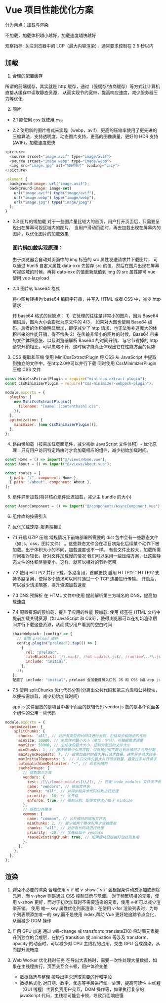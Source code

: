 # Vue 项目性能优化方案

分为两点：加载与渲染

不加载，加载体积越小越好，加载速度越快越好

观察指标: 关注浏览器中的 LCP（最大内容渲染），通常要求控制在 2.5 秒以内

## 加载

1. 合理的配置缓存

所谓的前端缓存，其实就是 http 缓存，通过（强缓存/协商缓存）等方式让计算机直接从缓存中读取静态资源，
从而实现节约宽带，提高响应速度，减少服务器压力等优化

2. 图片

- 2.1 能使用 css 就使用 css

- 2.2 使用新的图片格式来实现（webp，avif）
  更高的压缩率使用了更先进的压缩算法，支持透明度，动态图片支持，更高的图像质量，更好的 HDR 支持 (AVIF)，加载速度更快

```js
<picture>
  <source srcset="image.avif" type="image/avif">
  <source srcset="image.webp" type="image/webp">
  <img src="image.jpg" alt="描述图片" loading="lazy">
</picture>

.element {
  background-image: url("image.avif");
  background-image: image-set(
    url("image.avif") type("image/avif"),
    url("image.webp") type("image/webp"),
    url("image.jpg") type("image/jpeg")
  );
}
```

- 2.3 图片的懒加载
  对于一些图片量比较大的首页，用户打开页面后，只需要呈现出在屏幕可视区域内的图片，
  当用户滑动页面时，再去加载出现在屏幕内的图片，以优化图片的加载效果

  ### 图片懒加载实现原理：

  由于浏览器会自动对页面中的 img 标签的 src 属性发送请求并下载图片，
  可以通过 html5 自定义属性 data-xxx 先暂存 src 的值，然后在图片出现在屏幕可视区域的时候，再将 data-xxx 的值重新赋值到 img 的 src 属性即可
  vue 使用 vue-lazyload

- 2.4 图片转 base64 格式

  将小图片转换为 base64 编码字符串，并写入 HTML 或者 CSS 中，减少 http 请求

  转 base64 格式的优缺点：
  1）它处理的往往是非常小的图片，因为 Base64 编码后，图片大小会膨胀为原文件的 4/3，
  如果对大图也使用 Base64 编码，后者的体积会明显增加，即便减少了 http 请求，也无法弥补这庞大的体积带来的性能开销，得不偿失
  2）在传输非常小的图片的时候，Base64 带来的文件体积膨胀、以及浏览器解析 Base64 的时间开销，
  与它节省掉的 http 请求开销相比，可以忽略不计，这时候才能真正体现出它在性能方面的优势

3. CSS 提取和压缩
   使用 MiniCssExtractPlugin 将 CSS 从 JavaScript 中提取到独立的文件中，在http2.0中可以并行下载
   同时使用 CssMinimizerPlugin 压缩 CSS 文件

```js
const MiniCssExtractPlugin = require("mini-css-extract-plugin");
const CssMinimizerPlugin = require("css-minimizer-webpack-plugin");

module.exports = {
  plugins: [
    new MiniCssExtractPlugin({
      filename: "[name].[contenthash].css",
    }),
  ],
  optimization: {
    minimizer: [new CssMinimizerPlugin()],
  },
};
```

4. 路由懒加载（按需加载页面组件，减少初始 JavaScript 文件体积）- 优化原理：只有用户访问特定路由时才会加载相应的组件，减少初始加载时间。

```js
const Home = () => import("@/views/Home.vue");
const About = () => import("@/views/About.vue");

const routes = [
  { path: "/", component: Home },
  { path: "/about", component: About },
];
```

5. 组件异步加载(将非核心组件延迟加载，减少主 bundle 的大小)

```js
const AsyncComponent = () => import("@/components/AsyncComponent.vue");
```

6. 组件库的按需引入

7. 优化加载速度-服务端相关

- 7.1 开启 GZIP 压缩
  常规情况下前端部署所需要的 dist 包中会有一些静态文件（如 js，css，图片文件）
  。这些静态文件会在项目初始化后续某个动作下被加载。出于体积大小的不同，加载速度也不一样。
  有些文件比较大，加载所需时间相对较长，针对文件加载慢的情况
  我们可以采用一些压缩方案，让这些静态文件的体积尽量变小。这样，就可以相对的节约宽带
- 7.2 使用 HTTP/2 并行下载，多路复用，首屏更快
  启用 HTTP/2：HTTP/2 支持多路复用，使得多个请求可以同时通过一个 TCP 连接进行传输。
  开启后，可以减少请求阻塞，提升资源加载速度
- 7.3 DNS 预解析
  在 HTML 文件中使用 <link rel="dns-prefetch" href="//example.com"> 提前解析第三方域名的 DNS，提高加载速度

- 7.4 配置资源的预加载，提升了应用的性能
  预加载: 使用 <link rel="preload"> 标签在 HTML 文档中提前加载关键资源（如 JavaScript 和 CSS），使得浏览器可以在初始渲染期间并行下载这些资源，从而减少用户看到的空白时间

  ```js
  chainWebpack: (config) => {
    // 配置 preload 插件
    config.plugin("preload").tap(() => [
      {
        rel: "preload",
        fileBlacklist: [/\.map$/, /hot-update\.js$/, /runtime\..*\.js$/],
        include: "initial",
      },
    ]);
  };
  配置了 include: "initial"，preload 会加载首屏入口的 JS 和 CSS（如 app.js、chunk-vendors.js 及对应 CSS），不包括 runtime、map 和热更新文件
  ```

- 7.5 使用 splitChunks 优化代码分割(分离出公共代码和第三方库和公共模块，以便按需加载，减少初始加载时间)

  app.js 文件里放的是项目中各个页面的逻辑代码
  vendor.js 放的是各个页面各个组件的公用一些代码

```js
module.exports = {
  optimization: {
    splitChunks: {
      chunks: "all", // 对所有类型的代码块进行分割，包括异步和同步的代码
      minSize: 20000, // 生成块的最小大小（单位：字节），可根据需求调整
      maxSize: 50000, // 生成块的最大大小，控制分割后的文件大小
      minChunks: 1, // 模块被最少引用次数，只有被引用次数达到此值时才会被分割
      maxAsyncRequests: 7, // 按需加载时的最大并行请求数量，通常异步请求较多
      maxInitialRequests: 5, // 入口文件的最大并行请求数量，避免过多并行请求
      automaticNameDelimiter: "~", // 命名分隔符
      cacheGroups: {
        // 提取第三方库
        vendors: {
          test: /[\\/]node_modules[\\/]/, // 匹配 node_modules 文件夹下的模块
          name: "vendors", // 输出文件名
          chunks: "all", // 对同步和异步代码块均进行处理
          priority: -10, // 优先级
          enforce: true, // 强制分割，即使文件大小低于 minSize
        },
        // 提取公共模块
        common: {
          name: "common", // 公共模块的输出文件名
          minChunks: 2, // 最少被两个模块引用才会被提取
          chunks: "all", // 对所有代码块进行处理
          priority: -20, // 优先级低于 vendors
          reuseExistingChunk: true, // 如果模块已经被打包过则复用
        },
      },
    },
  },
};
```

## 渲染

1. 避免不必要的渲染
   合理使用 v-if 和 v-show：v-if 会根据条件动态添加或删除元素，而 v-show 则是通过 CSS 控制显示与隐藏。
   对于频繁切换的元素，使用 v-show 更好，而对于初次加载时不需要渲染的元素，使用 v-if 可以减少渲染开销。
   使用 唯一 key 属性优化列表渲染：在使用 v-for 渲染列表时，为每个列表项添加唯一的 key,而不是使用 index,帮助 Vue 更好地追踪节点变化，
   从而减少 DOM 操作

2. 启用 GPU 加速
   通过 will-change 或 transform: translateZ(0) 将动画元素提升到独立的合成层，在执行 transition 或 animation 等涉及 transform、opacity 的动画时，可以减少对 CPU 主线程的占用，交由 GPU 合成渲染，从而提升流畅度

3. Web Worker 优化耗时任务
   在导出大表格时，需要一次性处理大量数据，如果在主线程执行，页面交互会卡顿，用户体验变差
   - 数据筛选与整理
      按导出需求选取需要的行和字段
   - 数据格式化
      对日期、数字、状态等字段进行统一处理，提高可读性
   主线程（GUI 线程）主要负责用户交互，DOM 操作等，如果执行复杂的 javaScript 代码，主线程可能会卡顿，导致页面响应慢
